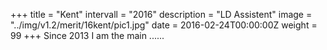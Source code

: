 +++
title = "Kent"
intervall = "2016"
description = "LD Assistent"
image = "../img/v1.2/merit/16kent/pic1.jpg"
date = 2016-02-24T00:00:00Z
weight = 99
+++
Since 2013 I am the main ......